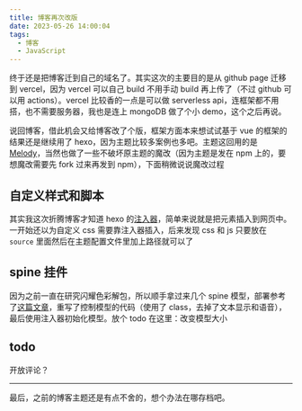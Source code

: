 ```yaml
---
title: 博客再次改版
date: 2023-05-26 14:00:04
tags: 
  - 博客
  - JavaScript
---
```


终于还是把博客迁到自己的域名了。其实这次的主要目的是从 github page 迁移到 vercel，因为 vercel 可以自己 build 不用手动 build 再上传了（不过 github 可以用 actions）。vercel 比较香的一点是可以做 serverless api，连框架都不用搭，也不需要服务器，我也是连上 mongoDB 做了个小 demo，这个之后再说。

<!-- more -->

说回博客，借此机会又给博客改了个版，框架方面本来想试试基于 vue 的框架的结果还是继续用了 hexo，因为主题比较多案例也多吧。主题这回用的是 [Melody](https://github.com/Molunerfinn/hexo-theme-melody)，当然也做了一些不破坏原主题的魔改（因为主题是发在 npm 上的，要想魔改需要先 fork 过来再发到 npm），下面稍微说说魔改过程

## 自定义样式和脚本

其实我这次折腾博客才知道 hexo 的[注入器](https://hexo.io/zh-cn/api/injector)，简单来说就是把元素插入到网页中。一开始还以为自定义 css 需要靠注入器插入，后来发现 css 和 js 只要放在 `source` 里面然后在主题配置文件里加上路径就可以了

## spine 挂件

因为之前一直在研究闪耀色彩解包，所以顺手拿过来几个 spine 模型，部署参考了[这篇文章](https://c10udlnk.top/p/blogsFor-hexo-puttingLivelySpineModels/)，重写了控制模型的代码（使用了 class，去掉了文本显示和语音），最后使用注入器初始化模型。放个 todo 在这里：改变模型大小

## todo

开放评论？

---

最后，之前的博客主题还是有点不舍的，想个办法在哪存档吧。